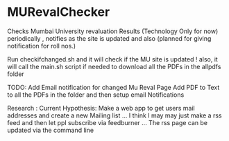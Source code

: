 MURevalChecker
==============

Checks Mumbai University revaluation Results (Technology Only for now) periodically , notifies as the site is updated and also (planned for giving notification for roll nos.)

Run checkifchanged.sh and it will check if the MU site is updated !
also, it will call the main.sh script if needed to download all the PDFs in the allpdfs folder


TODO:
Add Email notification for changed Mu Reval Page
Add PDF to Text to all the PDFs in the folder and then setup email Notifications

Research :
Current Hypothesis:
Make a web app to get users mail addresses and create a new Mailing list ... 
I think I may may just make a rss feed and then let ppl subscribe via feedburner ...
The rss page can be updated via the command line
